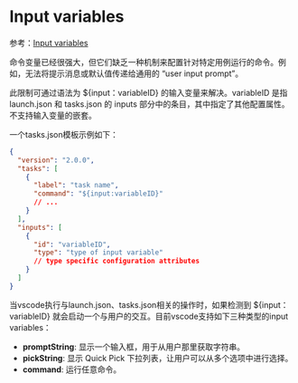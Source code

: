

# Input variables

参考：[Input variables](https://code.visualstudio.com/docs/editor/variables-reference#_input-variables)

命令变量已经很强大，但它们缺乏一种机制来配置针对特定用例运行的命令。例如，无法将提示消息或默认值传递给通用的 “user input prompt”。

此限制可通过语法为 ${input：variableID} 的输入变量来解决。variableID 是指 launch.json 和 tasks.json 的 inputs 部分中的条目，其中指定了其他配置属性。不支持输入变量的嵌套。

一个tasks.json模板示例如下：

```json
{
  "version": "2.0.0",
  "tasks": [
    {
      "label": "task name",
      "command": "${input:variableID}"
      // ...
    }
  ],
  "inputs": [
    {
      "id": "variableID",
      "type": "type of input variable"
      // type specific configuration attributes
    }
  ]
}
```



当vscode执行与launch.json、tasks.json相关的操作时，如果检测到 ${input：variableID} 就会启动一个与用户的交互。目前vscode支持如下三种类型的input variables：

- **promptString**: 显示一个输入框，用于从用户那里获取字符串。
- **pickString**: 显示 Quick Pick 下拉列表，让用户可以从多个选项中进行选择。
- **command**: 运行任意命令。